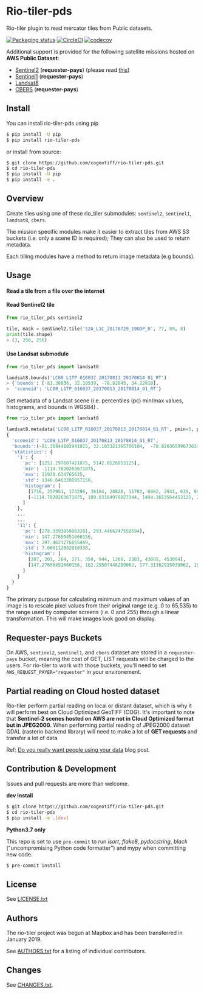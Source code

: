 # Rio-tiler-pds

Rio-tiler plugin to read mercator tiles from Public datasets.

[![Packaging status](https://badge.fury.io/py/rio-tiler-pds.svg)](https://badge.fury.io/py/rio-tiler-pds)
[![CircleCI](https://circleci.com/gh/cogeotiff/rio-tiler-pds.svg?style=svg)](https://circleci.com/gh/cogeotiff/rio-tiler-pds)
[![codecov](https://codecov.io/gh/cogeotiff/rio-tiler-pds/branch/master/graph/badge.svg)](https://codecov.io/gh/cogeotiff/rio-tiler-pds)

Additional support is provided for the following satellite missions hosted on **AWS Public Dataset**:

- [Sentinel2](https://registry.opendata.aws/sentinel-2/) (**requester-pays**) (please read [this](https://github.com/cogeotiff/rio-tiler#Partial-reading-on-Cloud-hosted-dataset))
- [Sentinel1](https://registry.opendata.aws/sentinel-1/) (**requester-pays**)
- [Landsat8](https://aws.amazon.com/fr/public-datasets/landsat)
- [CBERS](https://registry.opendata.aws/cbers/)  (**requester-pays**)

## Install

You can install rio-tiler-pds using pip

```bash
$ pip install -U pip
$ pip install rio-tiler-pds
```

or install from source:

```bash
$ git clone https://github.com/cogeotiff/rio-tiler-pds.git
$ cd rio-tiler-pds
$ pip install -U pip
$ pip install -e .
```

## Overview

Create tiles using one of these rio_tiler submodules: `sentinel2`, `sentinel1`, `landsat8`, `cbers`.

The mission specific modules make it easier to extract tiles from AWS S3 buckets (i.e. only a scene ID is required); They can also be used to return metadata.

Each tilling modules have a method to return image metadata (e.g bounds).

## Usage

#### Read a tile from a file over the internet

#### Read Sentinel2 tile

```python
from rio_tiler_pds sentinel2

tile, mask = sentinel2.tile('S2A_L1C_20170729_19UDP_0', 77, 89, 8)
print(tile.shape)
> (3, 256, 256)
```

#### Use Landsat submodule

```python
from rio_tiler_pds import landsat8

landsat8.bounds('LC08_L1TP_016037_20170813_20170814_01_RT')
> {'bounds': [-81.30836, 32.10539, -78.82045, 34.22818],
>  'sceneid': 'LC08_L1TP_016037_20170813_20170814_01_RT'}
```

Get metadata of a Landsat scene (i.e. percentiles (pc) min/max values, histograms, and bounds in WGS84) .

```python
from rio_tiler_pds import landsat8

landsat8.metadata('LC08_L1TP_016037_20170813_20170814_01_RT', pmin=5, pmax=95)
{
  'sceneid': 'LC08_L1TP_016037_20170813_20170814_01_RT',
  'bounds':(-81.30844102941015, 32.105321365706104,  -78.82036599673634, 34.22863519772504),
  'statistics': {
    '1': {
      'pc': [1251.297607421875, 5142.0126953125],
      'min': -1114.7020263671875,
      'max': 11930.634765625,
      'std': 1346.6463388957156,
      'histogram': [
        [1716, 257951, 174296, 36184, 20828, 11783, 6862, 2941, 635, 99],
        [-1114.7020263671875, 189.83164978027344, 1494.3653564453125, 2798.89892578125, 4103.4326171875, 5407.96630859375, 6712.5, 8017.03369140625, 9321.5673828125, 10626.1015625, 11930.634765625]
      ]
    },
    ...
    ...
    '11': {
      'pc': [278.3393859863281, 293.4466247558594],
      'min': 147.27650451660156,
      'max': 297.4621276855469,
      'std': 7.660112832018338,
      'histogram': [
        [207, 201, 204, 271, 350, 944, 1268, 2383, 43085, 453084],
        [147.27650451660156, 162.29507446289062, 177.31362915039062, 192.33218383789062, 207.3507537841797, 222.36932373046875, 237.38787841796875, 252.40643310546875, 267.42498779296875, 282.4435729980469, 297.4621276855469]
      ]
    }
  }
}
```

The primary purpose for calculating minimum and maximum values of an image is to rescale pixel values from their original range (e.g. 0 to 65,535) to the range used by computer screens (i.e. 0 and 255) through a linear transformation.
This will make images look good on display.

## Requester-pays Buckets 

On AWS, `sentinel2`, `sentinel1`, and `cbers` dataset are stored in a `requester-pays` bucket, meaning the cost of GET, LIST requests will be charged to the users. For rio-tiler to work with those buckets, you'll need to set `AWS_REQUEST_PAYER="requester"` in your environement.

## Partial reading on Cloud hosted dataset

Rio-tiler perform partial reading on local or distant dataset, which is why it will perform best on Cloud Optimized GeoTIFF (COG).
It's important to note that **Sentinel-2 scenes hosted on AWS are not in Cloud Optimized format but in JPEG2000**.
When performing partial reading of JPEG2000 dataset GDAL (rasterio backend library) will need to make a lot of **GET requests** and transfer a lot of data.

Ref: [Do you really want people using your data](https://medium.com/@_VincentS_/do-you-really-want-people-using-your-data-ec94cd94dc3f) blog post.


## Contribution & Development

Issues and pull requests are more than welcome.

**dev install**

```bash
$ git clone https://github.com/cogeotiff/rio-tiler-pds.git
$ cd rio-tiler-pds
$ pip install -e .[dev]
```

**Python3.7 only**

This repo is set to use `pre-commit` to run *isort*, *flake8*, *pydocstring*, *black* ("uncompromising Python code formatter") and mypy when committing new code.

```bash
$ pre-commit install
```

## License

See [LICENSE.txt](https://github.com/cogeotiff/rio-tiler-pds/blob/master/LICENSE.txt)

## Authors

The rio-tiler project was begun at Mapbox and has been transferred in January 2019.

See [AUTHORS.txt](https://github.com/cogeotiff/rio-tiler-pds/blob/master/AUTHORS.txt) for a listing of individual contributors.

## Changes

See [CHANGES.txt](https://github.com/cogeotiff/rio-tiler-pds/blob/master/CHANGES.txt).

